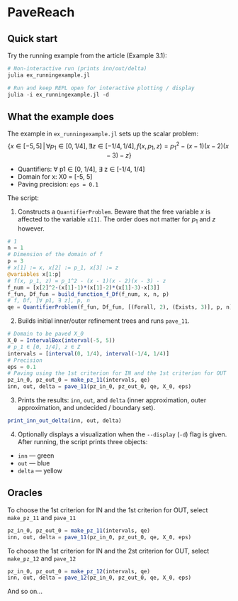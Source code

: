 # PaveReach

## Quick start

Try the running example from the article (Example 3.1):
```julia
# Non-interactive run (prints inn/out/delta)
julia ex_runningexample.jl

# Run and keep REPL open for interactive plotting / display
julia -i ex_runningexample.jl -d
```

## What the example does

The example in `ex_runningexample.jl` sets up the scalar problem:
$$\{ x \in [-5, 5] \, | \, \forall p_1 \in [0, 1/4], \exists z \in [-1/4, 1/4], f(x, p_1, z) = p_1^2 - (x - 1)(x - 2)(x - 3) - z\}$$

- Quantifiers: ∀ p1 ∈ [0, 1/4], ∃ z ∈ [-1/4, 1/4]
- Domain for x: X0 = [-5, 5]
- Paving precision: `eps = 0.1`

The script:
1. Constructs a `QuantifierProblem`. Beware that the free variable $x$ is affected to the variable `x[1]`. The order does not matter for $p_1$ and $z$ however.
```julia
# 1
n = 1
# Dimension of the domain of f
p = 3
# x[1] := x, x[2] := p_1, x[3] := z
@variables x[1:p]
# f(x, p_1, z) = p_1^2 - (x - 1)(x - 2)(x - 3) - z
f_num = [x[2]^2-(x[1]-1)*(x[1]-2)*(x[1]-3)-x[3]]
f_fun, Df_fun = build_function_f_Df(f_num, x, n, p)
# f, Df, [∀ p1, ∃ z], p, n
qe = QuantifierProblem(f_fun, Df_fun, [(Forall, 2), (Exists, 3)], p, n)
```
2. Builds initial inner/outer refinement trees and runs `pave_11`.
```julia
# Domain to be paved X_0
X_0 = IntervalBox(interval(-5, 5))
# p_1 ∈ [0, 1/4], z ∈ Z
intervals = [interval(0, 1/4), interval(-1/4, 1/4)]                                               
# Precision
eps = 0.1
# Paving using the 1st criterion for IN and the 1st criterion for OUT
pz_in_0, pz_out_0 = make_pz_11(intervals, qe)
inn, out, delta = pave_11(pz_in_0, pz_out_0, qe, X_0, eps)
```
3. Prints the results: `inn`, `out`, and `delta` (inner approximation, outer approximation, and undecided / boundary set).
```julia
print_inn_out_delta(inn, out, delta)
```
4. Optionally displays a visualization when the `--display` (`-d`) flag is given.
After running, the script prints three objects:
- `inn` — green
- `out` — blue
- `delta` — yellow

## Oracles

To choose the 1st criterion for IN and the 1st criterion for OUT, select `make_pz_11` and `pave_11`
```julia
pz_in_0, pz_out_0 = make_pz_11(intervals, qe)
inn, out, delta = pave_11(pz_in_0, pz_out_0, qe, X_0, eps)
```
To choose the 1st criterion for IN and the 2st criterion for OUT, select `make_pz_12` and `pave_12`
```julia
pz_in_0, pz_out_0 = make_pz_12(intervals, qe)
inn, out, delta = pave_12(pz_in_0, pz_out_0, qe, X_0, eps)
```
And so on...